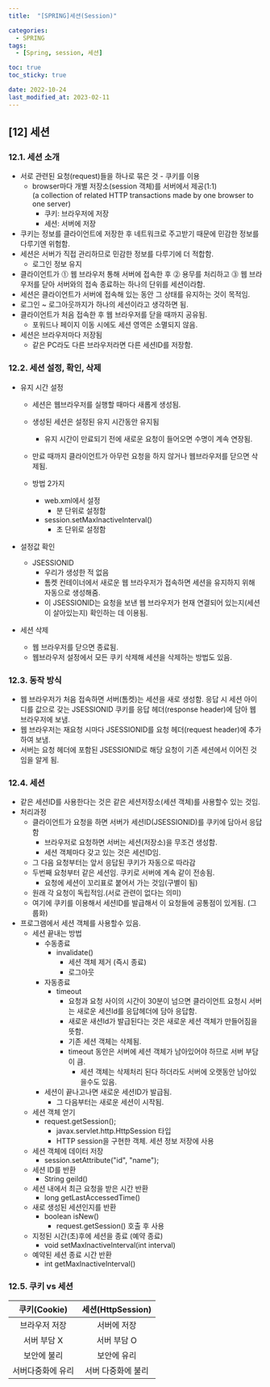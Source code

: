 ```yaml
---
title:  "[SPRING]세션(Session)"

categories:
  - SPRING
tags:
  - [Spring, session, 세션]

toc: true
toc_sticky: true

date: 2022-10-24
last_modified_at: 2023-02-11
---
```

[12] 세션
---
### 12.1. 세션 소개
- 서로 관련된 요청(request)들을 하나로 묶은 것 - 쿠키를 이용
  - browser마다 개별 저장소(session 객체)를 서버에서 제공(1:1)<br>(a collection of related HTTP transactions made by one browser to one server)
    - 쿠키: 브라우저에 저장
    - 세션: 서버에 저장
- 쿠키는 정보를 클라이언트에 저장한 후 네트워크로 주고받기 때문에 민감한 정보를 다루기엔 위험함.
- 세션은 서버가 직접 관리하므로 민감한 정보를 다루기에 더 적합함.
  - 로그인 정보 유지 
- 클라이언트가 ⓵ 웹 브라우저 통해 서버에 접속한 후 ⓶ 용무를 처리하고 ⓷ 웹 브라우저를 닫아 서버와의 접속 종료하는 하나의 단위를 세션이라함.
- 세션은 클라이언트가 서버에 접속해 있는 동안 그 상태를 유지하는 것이 목적임.
- 로그인 ~ 로그아웃까지가 하나의 세션이라고 생각하면 됨.
- 클라이언트가 처음 접속한 후 웹 브라우저를 닫을 때까지 공유됨.
  - 포워드나 페이지 이동 시에도 세션 영역은 소멸되지 않음.
- 세션은 브라우저마다 저장됨
  - 같은 PC라도 다른 브라우저라면 다른 세션ID를 저장함.

### 12.2. 세션 설정, 확인, 삭제
- 유지 시간 설정
  - 세션은 웹브라우저를 실행할 때마다 새롭게 생성됨.
  - 생성된 세션은 설정된 유지 시간동안 유지됨 
    - 유지 시간이 만료되기 전에 새로운 요청이 들어오면 수명이 계속 연장됨.
  - 만료 때까지 클라이언트가 아무런 요청을 하지 않거나 웹브라우저를 닫으면 삭제됨.

  - 방법 2가지
    - web.xml에서 설정
      - 분 단위로 설정함
    - session.setMaxInactiveInterval()
      - 초 단위로 설정함
- 설정값 확인 
  - JSESSIONID
    - 우리가 생성한 적 없음
    - 톰켓 컨테이너에서 새로운 웹 브라우저가 접속하면 세션을 유지하지 위해 자동으로 생성해줌.
    - 이 JSESSIONID는 요청을 보낸 웹 브라우저가 현재 연결되어 있는지(세션이 살아있는지) 확인하는 데 이용됨.

- 세션 삭제
  - 웹 브라우저를 닫으면 종료됨.
  - 웹브라우저 설정에서 모든 쿠키 삭제해 세션을 삭제하는 방법도 있음.  

### 12.3. 동작 방식
- 웹 브라우저가 처음 접속하면 서버(톰켓)는 세션을 새로 생성함. 응답 시 세션 아이디를 값으로 갖는 JSESSIONID 쿠키를 응답 헤더(response header)에 담아 웹 브라우저에 보냄.
- 웹 브라우저는 재요청 시마다 JSESSIONID를 요청 헤더(request header)에 추가하여 보냄.  
- 서버는 요청 헤더에 포함된 JSESSIONID로 해당 요청이 기존 세션에서 이어진 것임을 알게 됨.

### 12.4. 세션 
- 같은 세션ID를 사용한다는 것은 같은 세션저장소(세션 객체)를 사용할수 있는 것임.
- 처리과정
  - 클라이언트가 요청을 하면 서버가 세션ID(JSESSIONID)를 쿠키에 담아서 응답함
    - 브라우저로 요청하면 서버는 세션(저장소)을 무조건 생성함.
    - 세션 객체마다 갖고 있는 것은 세션ID임.
  - 그 다음 요청부터는 앞서 응답된 쿠키가 자동으로 따라감 
  - 두번째 요청부터 같은 세션임. 쿠키로 서버에 계속 같이 전송됨.
    - 요청에 세션이 꼬리표로 붙어서 가는 것임(구별이 됨)
  - 원래 각 요청이 독립적임.(서로 관련이 없다는 의미)
  - 여기에 쿠키를 이용해서 세션ID를 발급해서 이 요청들에 공통점이 있게됨. (그룹화)
- 프로그램에서 세션 객체를 사용할수 있음. 
  - 세션 끝내는 방법
    - 수동종료
        - invalidate()
          - 세션 객체 제거 (즉시 종료)
          - 로그아웃
    - 자동종료
      - timeout 
        - 요청과 요청 사이의 시간이 30분이 넘으면 클라이언트 요청시 서버는 새로운 세션Id를 응답헤더에 담아 응답함.
        - 새로운 새션Id가 발급된다는 것은 새로운 세션 객체가 만들어짐을 뜻함.
        - 기존 세션 객체는 삭제됨.
        - timeout 동안은 서버에 세션 객체가 남아있어야 하므로 서버 부담이 큼.
          - 세션 객체는 삭제처리 된다 하더라도 서버에 오랫동안 남아있을수도 있음.  
    - 세션이 끝나고나면 새로운 세션ID가 발급됨.
      - 그 다음부터는 새로운 세션이 시작됨.  
  - 세션 객체 얻기
    - request.getSession();
      - javax.servlet.http.HttpSession 타입
      - HTTP session을 구현한 객체. 세션 정보 저장에 사용
  - 세션 객체에 데이터 저장
    - session.setAttribute("id", "name"); 
  - 세션 ID를 반환
    - String geiId()
  - 세션 내에서 최근 요청을 받은 시간 반환
    - long getLastAccessedTime()
  - 새로 생성된 세션인지를 반환
    - boolean isNew()
      - request.getSession() 호출 후 사용  
  - 지정된 시간(초)후에 세션을 종료 (예약 종료)
    - void setMaxInactiveInterval(int interval)
  - 예약된 세션 종료 시간 반환 
    - int getMaxInactiveInterval()

### 12.5. 쿠키 vs 세션 

|쿠키(Cookie)|세션(HttpSession)|
|:--:|:--:|
|브라우저 저장|서버에 저장|
|서버 부담 X|서버 부담 O |
|보안에 불리|보안에 유리| 
|서버다중화에 유리|서버 다중화에 불리|